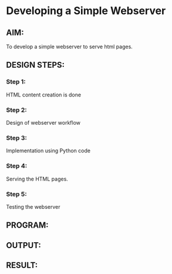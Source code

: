 # Developing a Simple Webserver

## AIM:

To develop a simple webserver to serve html pages.

## DESIGN STEPS:

### Step 1:

HTML content creation is done

### Step 2:

Design of webserver workflow

### Step 3:

Implementation using Python code

### Step 4:

Serving the HTML pages.

### Step 5:

Testing the webserver

## PROGRAM:

## OUTPUT:

## RESULT:
